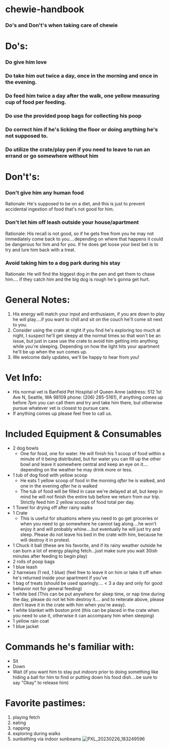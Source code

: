 # chewie-handbook
### Do's and Don't's when taking care of chewie

# Do's:
### Do give him love
### Do take him out twice a day, once in the morning and once in the evening.
### Do feed him twice a day after the walk, one yellow measuring cup of food per feeding.
### Do use the provided poop bags for collecting his poop
### Do correct him if he's licking the floor or doing anything he's not supposed to.
### Do utilize the crate/play pen if you need to leave to run an errand or go somewhere without him

# Don't's:
### Don't give him any human food
Rationale: He's supposed to be on a diet, and this is just to prevent accidental ingestion of food that's not good for him. 

### Don't let him off leash outside your house/apartment
Rationale: His recall is not good, so if he gets free from you he may not immediately come back to you....depending on where that happens it could be dangerous for him and for you. If he does get loose your best bet is to try and lure him back with a treat. 

### Avoid taking him to a dog park during his stay
Rationale: He will find the biggest dog in the pen and get them to chase him.... if they catch him and the big dog is rough he's gonna get hurt.

# General Notes:
1. His energy will match your input and enthusiasm, if you are down to play he will play....if you want to chill and sit on the couch he'll come sit next to you.
2. Consider using the crate at night if you find he's exploring too much at night, I suspect he'll get sleepy at the normal times so that won't be an issue, but just in case use the crate to avoid him getting into anything while you're sleeping. Depending on how the light hits your apartment he'll be up when the sun comes up.
3. We welcome daily updates, we'll be happy to hear from you!

# Vet Info:
- His normal vet is Banfield Pet Hospital of Queen Anne (address: 512 1st Ave N, Seattle, WA 98109 phone: (206) 285-5161), if anything comes up before 7pm you can call them and try and take him there, but otherwise pursue whatever vet is closest to pursue care.
- If anything comes up please feel free to call us. 

# Included Equipment & Consumables
 - 2 dog bowls
   - One for food, one for water. He will finish his 1 scoop of food within a minute of it being distributed, but for water you can fill up the other bowl and leave it somewhere central and keep an eye on it.... depending on the weather he may drink more or less.  
 - 1 tub of dog food with yellow scoop
   - He eats 1 yellow scoop of food in the morning *after* he is walked, and one in the evening *after* he is walked
   - The tub of food will be filled in case we're delayed at all, but keep in mind he will *not* finish the entire tub before we return from our trip. Strictly feed him 2 yellow scoops of food total per day.  
 - 1 Towel for drying off after rainy walks
 - 1 Crate
   - This is useful for situations where you need to go get groceries or when you need to go somewhere he cannot tag along....he won't enjoy it and will probably whine....but eventually he will just try and sleep. Please do not leave his bed in the crate with him, because he will destroy it in protest. 
 - 1 Chuck it ball (these are his favorite, and if its rainy weather outside he can burn a lot of energy playing fetch...just make sure you wait 30ish minutes after feeding to begin play)
 - 2 rolls of poop bags
 - 1 blue leash 
 - 2 harneses (1 red, 1 blue) (feel free to leave it on him or take it off when he's returned inside your apartment if you've  
 - 1 bag of treats (should be used sparingly.... < 3 a day and only for good behavior not for general feeding)
 - 1 white bed (This can be put anywhere for sleep time, or nap time during the day, please do not let him destroy it.... and to reiterate above, please don't leave it in the crate with him when you're away).
 - 1 white blanket with boston print (this can be placed in the crate when you need to use it, otherwise it can accompany him when sleeping) 
 - 1 yellow rain coat
 - 1 blue jacket

# Commands he's familiar with:
- Sit
- Down
- Wait (if you want him to stay put *indoors* prior to doing something like hiding a ball for him to find or putting down his food dish....be sure to say "Okay" to release him)

# Favorite pastimes:
1. playing fetch
2. eating
3. napping
4. exploring during walks
5. sunbathing via indoor sunbeams
![PXL_20230226_183249596](https://user-images.githubusercontent.com/287935/231942453-710c9496-74ee-449e-9532-ff455414f33b.jpg)
